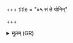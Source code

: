 +++
title = "०५ सं ते योनिम्"

+++
<details><summary>मूलम् (GR)</summary>

सं ते योनिम् अचीक्ल्̥पं  
सुप्रजास्त्वाय भद्रया ।  
तत्रा सिञ्चस्व वृष्ण्यं  
दशमास्यम् अविह्रुतम् ॥
</details>